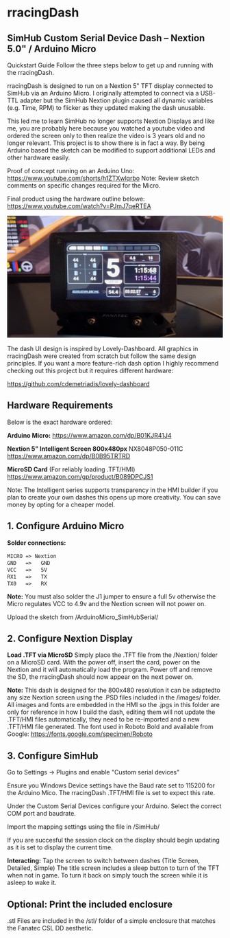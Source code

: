 # rracingDash
## SimHub Custom Serial Device Dash – Nextion 5.0" / Arduino Micro

Quickstart Guide
Follow the three steps below to get up and running with the rracingDash.

rracingDash is designed to run on a Nextion 5" TFT display connected to SimHub
via an Arduino Micro. I originally attempted to connect via a USB-TTL adapter
but the SimHub Nextion plugin caused all dynamic variables (e.g. Time, RPM) to
flicker as they updated making the dash unusable. 
 
This led me to learn SimHub no longer supports Nextion Displays and like me, 
you are probably here because you watched a youtube video and ordered the screen 
only to then realize the video is 3 years old and no longer relevant. This project 
is to show there is in fact a way. By being Arduino based the sketch can be modified
to support additional LEDs and other hardware easily. 

Proof of concept running on an Arduino Uno: https://www.youtube.com/shorts/h1ZTXwlqrbo
Note: Review sketch comments on specific changes required for the Micro.

Final product using the hardware outline belowe: https://www.youtube.com/watch?v=PJmJ7qeRTEA

![alt text](https://github.com/chornyak/rracingDash/blob/main/images/Demo.png?raw=true)

The dash UI design is inspired by Lovely-Dashboard. All graphics in rracingDash 
were created from scratch but follow the same design principles. If you want 
a more feature-rich dash option I highly recommend checking out this project
but it requires different hardware: 

https://github.com/cdemetriadis/lovely-dashboard


## Hardware Requirements

Below is the exact hardware ordered:

**Arduino Micro:**
https://www.amazon.com/dp/B01KJR41J4

**Nextion 5" Intelligent Screen 800x480px**
NX8048P050-011C
https://www.amazon.com/dp/B0B95TRTRD

**MicroSD Card** (For reliably loading .TFT/HMI)
https://www.amazon.com/gp/product/B089DPCJS1

Note: The Intelligent series supports transparency in the HMI builder
if you plan to create your own dashes this opens up more creativity. 
You can save money by opting for a cheaper model.


## 1. Configure Arduino Micro


**Solder connections:**


	MICRO => Nextion
	GND   =>   GND 
	VCC   =>   5V 
	RX1   =>   TX 
	TX0   =>   RX 

**Note:** You must also solder the J1 jumper to ensure a full 5v otherwise
the Micro regulates VCC to 4.9v and the Nextion screen will not power on.

Upload the sketch from /ArduinoMicro_SimHubSerial/


## 2. Configure Nextion Display

**Load .TFT via MicroSD**
Simply place the .TFT file from the /Nextion/ folder on a MicroSD 
card. With the power off, insert the card, power on the Nextion and
it will automatically load the program. Power off and remove the SD,
the rracingDash should now appear on the next power on.

**Note:** This dash is designed for the 800x480 resolution it can be 
adaptedto any size Nextion screen using the .PSD files included in 
the /images/ folder.  All images and fonts are embedded in the HMI so 
the .jpgs in this folder are only for reference in how I build the dash, 
editing them will not update the .TFT/HMI files automatically, they need 
to be re-imported and a new .TFT/HMI file generated. The font used in 
Roboto Bold and available from Google: https://fonts.google.com/specimen/Roboto


## 3. Configure SimHub

Go to Settings -> Plugins and enable "Custom serial devices"

Ensure you Windows Device settings have the Baud rate set to 115200
for the Arduino Mico. The rracingDash .TFT/HMI file is set to expect 
this rate.

Under the Custom Serial Devices configure your Arduino. Select the correct
COM port and baudrate.  

Import the mapping settings using the file in /SimHub/

If you are succesful the session clock on the display should begin 
updating as it is set to display the current time. 

**Interacting:**  Tap the screen to switch between dashes (Title Screen, Detailed, Simple)
The title screen includes a sleep button to turn of the TFT when not in game. To turn it
back on simply touch the screen while it is asleep to wake it.

## Optional: Print the included enclosure

.stl Files are included in the /stl/ folder of a simple enclosure
that matches the Fanatec CSL DD aesthetic. 
